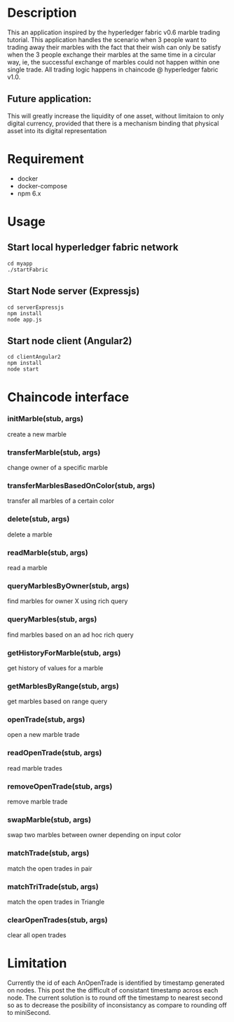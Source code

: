 # Description
This an application inspired by the hyperledger fabric v0.6 marble trading tutorial. This application handles the scenario when 3 people want to trading away their marbles with the fact that their wish can only be satisfy when the 3 people exchange their marbles at the same time in a circular way, ie, the successful exchange of marbles could not happen within one single trade. All trading logic happens in chaincode @ hyperledger fabric v1.0. 
## Future application:
This will greatly increase the liquidity of one asset, without limitaion to only digital currency, provided that there is a mechanism binding that physical asset into its digital representation
# Requirement 
- docker
- docker-compose
- npm 6.x

# Usage
## Start local hyperledger fabric network
```
cd myapp
./startFabric
```
## Start Node server (Expressjs)
```
cd serverExpressjs
npm install
node app.js
```

## Start node client (Angular2)
```
cd clientAngular2
npm install
node start
```

# Chaincode interface
### initMarble(stub, args)
create a new marble
### transferMarble(stub, args)
change owner of a specific marble
### transferMarblesBasedOnColor(stub, args)
transfer all marbles of a certain color
### delete(stub, args)
delete a marble
### readMarble(stub, args)
read a marble
### queryMarblesByOwner(stub, args)
find marbles for owner X using rich query
### queryMarbles(stub, args)
find marbles based on an ad hoc rich query
### getHistoryForMarble(stub, args)
get history of values for a marble
### getMarblesByRange(stub, args)
get marbles based on range query
### openTrade(stub, args)
open a new marble trade
### readOpenTrade(stub, args)
read marble trades
### removeOpenTrade(stub, args)
remove marble trade
### swapMarble(stub, args)
swap two marbles between owner depending on input color
### matchTrade(stub, args)
match the open trades in pair
### matchTriTrade(stub, args)
match the open trades in Triangle
### clearOpenTrades(stub, args)
clear all open trades
# Limitation
Currently the id of each AnOpenTrade is identified by timestamp generated on nodes. This post the the difficult of consistant timestamp across each node. The current solution is to round off the timestamp to nearest second so as to decrease the posibility of inconsistancy as compare to rounding off to miniSecond.
